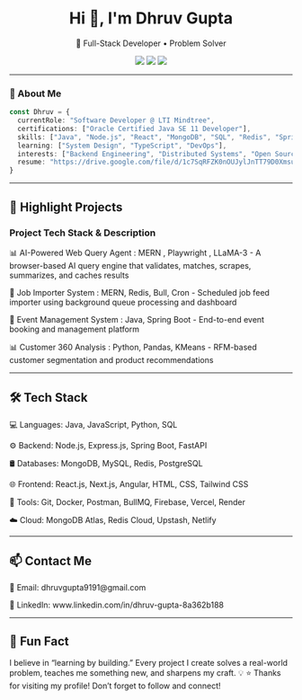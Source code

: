 <h1 align="center">Hi 👋, I'm Dhruv Gupta</h1>
<p align="center">
  🚀 Full-Stack Developer • Problem Solver
</p>



<p align="center">
  <a href="www.linkedin.com/in/dhruv-gupta-8a362b188" target="_blank"><img src="https://img.shields.io/badge/LinkedIn-blue?style=flat&logo=linkedin" /></a>
    <a href="mailto:dhruvgupta9191@gmail.com"><img src="https://img.shields.io/badge/Email-grey?style=flat&logo=gmail" /></a>
    <a href="https://github.com/Dhruv-Gupta01"><img src="https://img.shields.io/github/followers/Dhruv-Gupta01?label=Follow&style=social" />  </a> 
</p>


---


### 🧠 About Me

```ts
const Dhruv = {
  currentRole: "Software Developer @ LTI Mindtree",
  certifications: ["Oracle Certified Java SE 11 Developer"],
  skills: ["Java", "Node.js", "React", "MongoDB", "SQL", "Redis", "Spring Boot" , "Angular" , "Express.js"],
  learning: ["System Design", "TypeScript", "DevOps"],
  interests: ["Backend Engineering", "Distributed Systems", "Open Source" , "Cloud"],
  resume: "https://drive.google.com/file/d/1c7SqRFZK0nOUJylJnTT79D0XmsuVI28h/view?usp=sharing"
}
```

---


<h2>🚀 Highlight Projects</h2>

<h3>Project	Tech Stack & Description</h3>

<p>
  📊 AI-Powered Web Query Agent :	MERN , Playwright , LLaMA-3 - A browser-based AI query engine that validates, matches, scrapes, summarizes, and caches results
</p>

<p>
  🔁 Job Importer System	: MERN, Redis, Bull, Cron	 - Scheduled job feed importer using background queue processing and dashboard
</p>

<p>
  📅 Event Management System : Java, Spring Boot - End-to-end event booking and management platform
</p>


<p>
  📊 Customer 360 Analysis : 	Python, Pandas, KMeans - RFM-based customer segmentation and product recommendations
</p>


---

<h2>
  🛠️ Tech Stack
</h2>


<p>💻 Languages: Java, JavaScript, Python, SQL</p>

<p>⚙️ Backend: Node.js, Express.js, Spring Boot, FastAPI</p>

<p>🛢️ Databases: MongoDB, MySQL, Redis, PostgreSQL</p>

<p>🌐 Frontend: React.js, Next.js, Angular, HTML, CSS, Tailwind CSS</p>

<p>🔧 Tools: Git, Docker, Postman, BullMQ, Firebase, Vercel, Render</p>

<p>☁️ Cloud: MongoDB Atlas, Redis Cloud, Upstash, Netlify</p>



---



<h2>📫 Contact Me</h2>

<p>📩 Email: dhruvgupta9191@gmail.com</p>

<p>💼 LinkedIn: www.linkedin.com/in/dhruv-gupta-8a362b188</p>


---


<h2>🧪 Fun Fact</h2>

I believe in “learning by building.” Every project I create solves a real-world problem, teaches me something new, and sharpens my craft. 💡
⭐️ Thanks for visiting my profile! Don’t forget to follow and connect!

